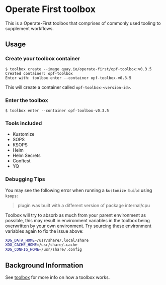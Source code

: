 # Operate First toolbox

This is a Operate-First toolbox that comprises of commonly used tooling to supplement workflows.

## Usage

### Create your toolbox container

```shell
$ toolbox create --image quay.io/operate-first/opf-toolbox:v0.3.5
Created container: opf-toolbox
Enter with: toolbox enter --container opf-toolbox-v0.3.5
```

This will create a container called `opf-toolbox-<version-id>`.

### Enter the toolbox

```shell
$ toolbox enter --container opf-toolbox-v0.3.5
```

### Tools included

- Kustomize
- SOPS
- KSOPS
- Helm
- Helm Secrets
- Conftest
- YQ

### Debugging Tips

You may see the following error when running a `kustomize build` using `ksops`:

> plugin was built with a different version of package internal/cpu

Toolbox will try to absorb as much from your parent environment as possible, this may result in environment variables
in the toolbox being overwritten by your own environment. Try sourcing these environment variables again to fix the issue
above:

```bash
XDG_DATA_HOME=/usr/share/.local/share
XDG_CACHE_HOME=/usr/share/.cache
XDG_CONFIG_HOME=/usr/share/.config
```

## Background Information

See [toolbox](https://github.com/containers/toolbox) for more info on how a toolbox works.
